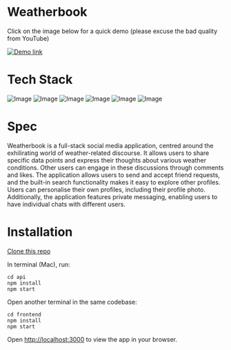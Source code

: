 # Weatherbook

Click on the image below for a quick demo (please excuse the bad quality from YouTube)

[![Demo link](https://img.youtube.com/vi/yCt4OlxP7xI/0.jpg)](https://www.youtube.com/watch?v=yCt4OlxP7xI)

# Tech Stack

![Image](https://img.shields.io/badge/React-20232A?style=for-the-badge&logo=react&logoColor=61DAFB)
![Image](https://img.shields.io/badge/Redux-593D88?style=for-the-badge&logo=redux&logoColor=white)
![Image](https://img.shields.io/badge/node.js-6DA55F?style=for-the-badge&logo=node.js&logoColor=white)
![Image](https://img.shields.io/badge/Express.js-000000?style=for-the-badge&logo=express&logoColor=white)
![Image](https://img.shields.io/badge/MongoDB-4EA94B?style=for-the-badge&logo=mongodb&logoColor=white)
![Image](https://img.shields.io/badge/Sass-CC6699?style=for-the-badge&logo=sass&logoColor=white)

# Spec

Weatherbook is a full-stack social media application, centred around the exhilirating world of weather-related discourse. It allows users to share specific data points and express their thoughts about various weather conditions. Other users can engage in these discussions through comments and likes. The application allows users to send and accept friend requests, and the built-in search functionality makes it easy to explore other profiles. Users can personalise their own profiles, including their profile photo. Additionally, the application features private messaging, enabling users to have individual chats with different users.

# Installation

[Clone this repo](https://github.com/tbuller/weatherbook.git)

In terminal (Mac), run:

```
cd api
npm install
npm start
```
Open another terminal in the same codebase:
```
cd frontend
npm install
npm start
```

Open [http://localhost:3000](http://localhost:3000) to view the app in your browser.

